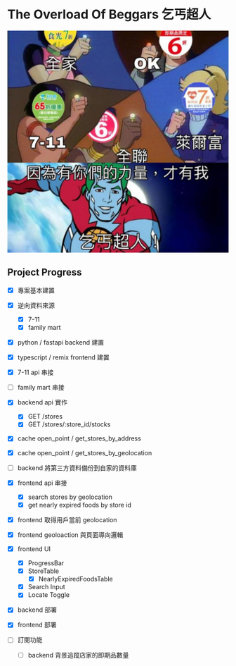 # The Overload Of Beggars 乞丐超人

![The Overload Of Beggars](./docs/hero.jpg)

## Project Progress

- [x] 專案基本建置
- [x] 逆向資料來源
    - [x] 7-11
    - [x] family mart

- [x] python / fastapi backend 建置
- [x] typescript / remix frontend 建置

- [x] 7-11 api 串接
- [ ] family mart 串接

- [x] backend api 實作
    - [x] GET /stores
    - [x] GET /stores/:store_id/stocks

- [x] cache open_point / get_stores_by_address
- [x] cache open_point / get_stores_by_geolocation

- [ ] backend 將第三方資料備份到自家的資料庫

- [x] frontend api 串接
    - [x] search stores by geolocation
    - [x] get nearly expired foods by store id
- [x] frontend 取得用戶當前 geolocation
- [x] frontend geoloaction 與頁面導向邏輯
- [x] frontend UI
    - [x] ProgressBar
    - [x] StoreTable
        - [x] NearlyExpiredFoodsTable
    - [x] Search Input
    - [x] Locate Toggle

- [x] backend 部署
- [x] frontend 部署



- [ ] 訂閱功能
    - [ ] backend 背景追蹤店家的即期品數量

